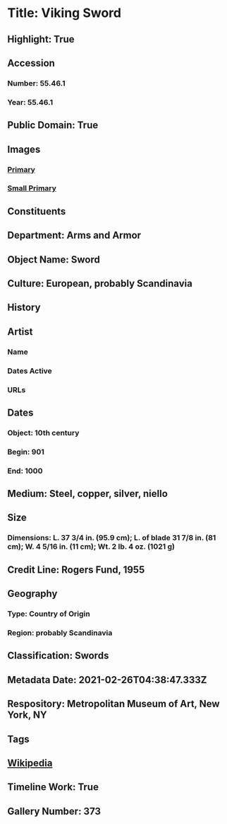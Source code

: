 # Title: Viking Sword
## Highlight: True
## Accession
### Number: 55.46.1
### Year: 55.46.1
## Public Domain: True
## Images
### [Primary](https://images.metmuseum.org/CRDImages/aa/original/DT758.jpg)
### [Small Primary](https://images.metmuseum.org/CRDImages/aa/web-large/DT758.jpg)
## Constituents
## Department: Arms and Armor
## Object Name: Sword
## Culture: European, probably Scandinavia
## History
## Artist
### Name
### Dates Active
### URLs
## Dates
### Object: 10th century
### Begin: 901
### End: 1000
## Medium: Steel, copper, silver, niello
## Size
### Dimensions: L. 37 3/4 in. (95.9 cm); L. of blade 31 7/8 in. (81 cm); W. 4 5/16 in. (11 cm); Wt. 2 lb. 4 oz. (1021 g)
## Credit Line: Rogers Fund, 1955
## Geography
### Type: Country of Origin
### Region: probably Scandinavia
## Classification: Swords
## Metadata Date: 2021-02-26T04:38:47.333Z
## Respository: Metropolitan Museum of Art, New York, NY
## Tags
## [Wikipedia](https://www.wikidata.org/wiki/Q29383168)
## Timeline Work: True
## Gallery Number: 373